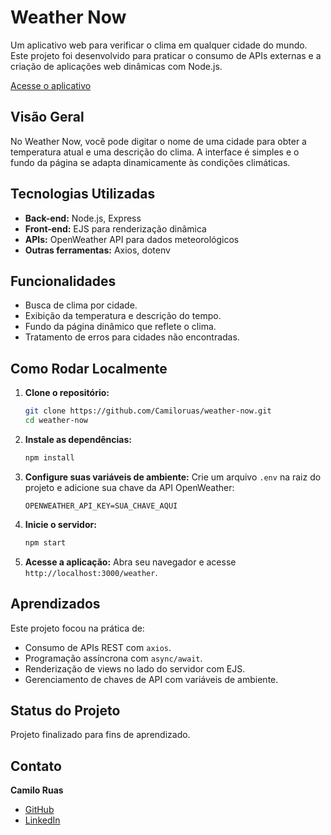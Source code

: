 # Weather Now

Um aplicativo web para verificar o clima em qualquer cidade do mundo. Este projeto foi desenvolvido para praticar o consumo de APIs externas e a criação de aplicações web dinâmicas com Node.js.

[Acesse o aplicativo](https://weather-now-ashy.vercel.app/)

## Visão Geral

No Weather Now, você pode digitar o nome de uma cidade para obter a temperatura atual e uma descrição do clima. A interface é simples e o fundo da página se adapta dinamicamente às condições climáticas.

## Tecnologias Utilizadas

- **Back-end:** Node.js, Express
- **Front-end:** EJS para renderização dinâmica
- **APIs:** OpenWeather API para dados meteorológicos
- **Outras ferramentas:** Axios, dotenv

## Funcionalidades

- Busca de clima por cidade.
- Exibição da temperatura e descrição do tempo.
- Fundo da página dinâmico que reflete o clima.
- Tratamento de erros para cidades não encontradas.

## Como Rodar Localmente

1.  **Clone o repositório:**

    ```bash
    git clone https://github.com/Camiloruas/weather-now.git
    cd weather-now
    ```

2.  **Instale as dependências:**

    ```bash
    npm install
    ```

3.  **Configure suas variáveis de ambiente:**
    Crie um arquivo `.env` na raiz do projeto e adicione sua chave da API OpenWeather:

    ```
    OPENWEATHER_API_KEY=SUA_CHAVE_AQUI
    ```

4.  **Inicie o servidor:**

    ```bash
    npm start
    ```

5.  **Acesse a aplicação:**
    Abra seu navegador e acesse `http://localhost:3000/weather`.

## Aprendizados

Este projeto focou na prática de:

- Consumo de APIs REST com `axios`.
- Programação assíncrona com `async/await`.
- Renderização de views no lado do servidor com EJS.
- Gerenciamento de chaves de API com variáveis de ambiente.

## Status do Projeto

Projeto finalizado para fins de aprendizado.

## Contato

**Camilo Ruas**

- [GitHub](https://github.com/Camiloruas)
- [LinkedIn](https://www.linkedin.com/in/camilo-ruas-3a2a6425/)
